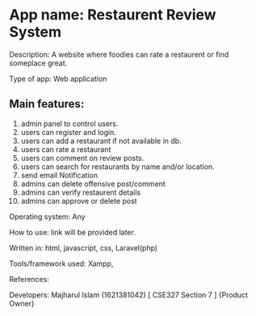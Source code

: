 # App name: Restaurent Review System

Description: A website where foodies can rate a restaurent or find someplace great.

Type of app: Web application

## Main features:

1. admin panel to control users.
2. users can register and login.
3. users can add a restaurant if not available in db.
4. users can rate a restaurant
5. users can comment on review posts.
6. users can search for restaurants by name and/or location.
7. send email Notification
8. admins can delete offensive post/comment
9. admins can verify restaurent details
10. admins can approve or delete post


Operating system: Any

How to use: link will be provided later.

Written in: html, javascript, css, Laravel(php)

Tools/framework used: Xampp, 

References: 

Developers: 
Majharul Islam (1621381042) [ CSE327 Section 7 ] {Product Owner}
